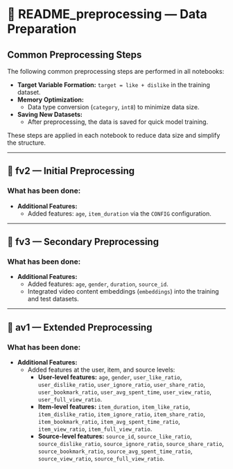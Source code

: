 # 📄 README_preprocessing — Data Preparation

## Common Preprocessing Steps

The following common preprocessing steps are performed in all notebooks:

- **Target Variable Formation:** `target = like + dislike` in the training dataset.
- **Memory Optimization:**
  - Data type conversion (`category`, `int8`) to minimize data size.
- **Saving New Datasets:**
  - After preprocessing, the data is saved for quick model training.

These steps are applied in each notebook to reduce data size and simplify the structure.

---

## 📄 fv2 — Initial Preprocessing

### What has been done:
- **Additional Features:**
  - Added features: `age`, `item_duration` via the `CONFIG` configuration.

---

## 📄 fv3 — Secondary Preprocessing

### What has been done:
- **Additional Features:**
  - Added features: `age`, `gender`, `duration`, `source_id`.
  - Integrated video content embeddings (`embeddings`) into the training and test datasets.

---

## 📄 av1 — Extended Preprocessing

### What has been done:
- **Additional Features:**
  - Added features at the user, item, and source levels:
    - **User-level features:** `age`, `gender`, `user_like_ratio`, `user_dislike_ratio`, `user_ignore_ratio`, `user_share_ratio`, `user_bookmark_ratio`, `user_avg_spent_time`, `user_view_ratio`, `user_full_view_ratio`.
    - **Item-level features:** `item_duration`, `item_like_ratio`, `item_dislike_ratio`, `item_ignore_ratio`, `item_share_ratio`, `item_bookmark_ratio`, `item_avg_spent_time_ratio`, `item_view_ratio`, `item_full_view_ratio`.
    - **Source-level features:** `source_id`, `source_like_ratio`, `source_dislike_ratio`, `source_ignore_ratio`, `source_share_ratio`, `source_bookmark_ratio`, `source_avg_spent_time_ratio`, `source_view_ratio`, `source_full_view_ratio`.

